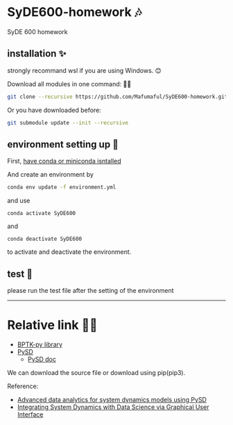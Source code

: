 # SyDE600-homework 🎶

SyDE 600 homework

## installation ✨

strongly recommand wsl if you are using Windows. 😊

Download all modules in one command: 🐱‍👓

```bash
git clone --recursive https://github.com/Mafumaful/SyDE600-homework.git
```

Or you have downloaded before:

```bash
git submodule update --init --recursive
```

## environment setting up 🎂

First, [have conda or miniconda isntalled](https://docs.conda.io/projects/conda/en/latest/user-guide/install/linux.html)

And create an environment by

```bash
conda env update -f environment.yml
```

and use

```
conda activate SyDE600
```

and

```
conda deactivate SyDE600
```

to activate and deactivate the environment.

## test 🎉

please run the test file after the setting of the environment

---

# Relative link 🐱‍🏍

- [BPTK-py library](https://github.com/transentis/bptk_py_tutorial/)
- [PySD](https://github.com/JamesPHoughton/pysd/)
  - [PySD doc](https://pysd.readthedocs.io/en/master/index.html)

We can download the source file or download using pip(pip3).

Reference:

- [Advanced data analytics for system
  dynamics models using PySD ](https://proceedings.systemdynamics.org/2015/proceed/papers/P1172.pdf)
- [Integrating System Dynamics with Data Science via
  Graphical User Interface](https://ieeexplore.ieee.org/stamp/stamp.jsp?tp=&arnumber=9773854)
